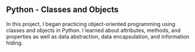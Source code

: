 ## Python - Classes and Objects
In this project, I began practicing object-oriented programming using classes and objects in Python. I learned about attributes, methods, and properties as well as data abstraction, data encapsulation, and information hiding.

